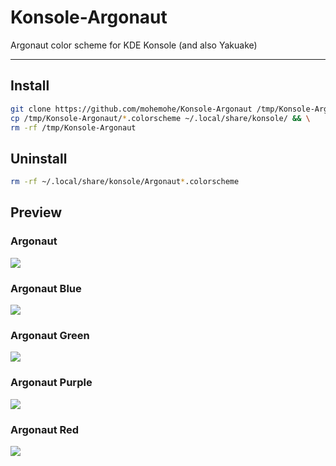 Konsole-Argonaut
====

Argonaut color scheme for KDE Konsole (and also Yakuake)

----

## Install

```bash
git clone https://github.com/mohemohe/Konsole-Argonaut /tmp/Konsole-Argonaut && \
cp /tmp/Konsole-Argonaut/*.colorscheme ~/.local/share/konsole/ && \
rm -rf /tmp/Konsole-Argonaut
```

## Uninstall

```bash
rm -rf ~/.local/share/konsole/Argonaut*.colorscheme
```

## Preview

### Argonaut

![](https://i.imgur.com/n6f0279.png)

### Argonaut Blue

![](https://i.imgur.com/8uj6w1l.png)

### Argonaut Green

![](https://i.imgur.com/rmHVH1O.png)

### Argonaut Purple

![](https://i.imgur.com/Eqdrzg6.png)

### Argonaut Red

![](https://i.imgur.com/26aMCBP.png)
